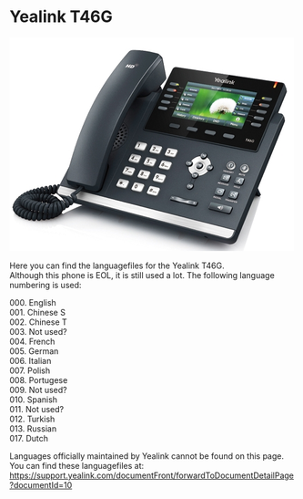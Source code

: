 # Yealink T46G

<img src="t46g.jpg" />

Here you can find the languagefiles for the Yealink T46G.  
Although this phone is EOL, it is still used a lot. The following language numbering is used:

000\. English  
001\. Chinese S  
002\. Chinese T  
003\. Not used?  
004\. French  
005\. German  
006\. Italian  
007\. Polish  
008\. Portugese  
009\. Not used?  
010\. Spanish  
011\. Not used?  
012\. Turkish  
013\. Russian  
017\. Dutch


Languages officially maintained by Yealink cannot be found on this page. You can find these languagefiles at: https://support.yealink.com/documentFront/forwardToDocumentDetailPage?documentId=10

